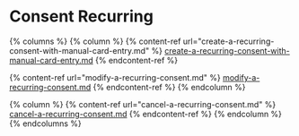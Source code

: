 # Consent Recurring

{% columns %}
{% column %}
{% content-ref url="create-a-recurring-consent-with-manual-card-entry.md" %}
[create-a-recurring-consent-with-manual-card-entry.md](create-a-recurring-consent-with-manual-card-entry.md)
{% endcontent-ref %}

{% content-ref url="modify-a-recurring-consent.md" %}
[modify-a-recurring-consent.md](modify-a-recurring-consent.md)
{% endcontent-ref %}
{% endcolumn %}

{% column %}
{% content-ref url="cancel-a-recurring-consent.md" %}
[cancel-a-recurring-consent.md](cancel-a-recurring-consent.md)
{% endcontent-ref %}
{% endcolumn %}
{% endcolumns %}
